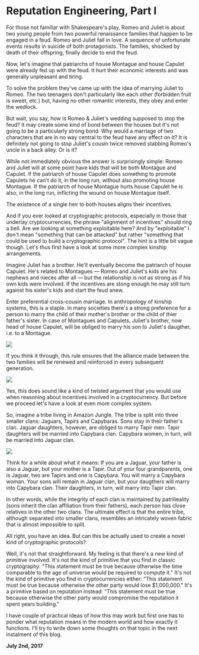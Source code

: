 # Reputation Engineering, Part I



For those not familiar with Shakespeare's play, Romeo and Juliet is about two young people from two powerful renaissance families that happen to be engaged in a feud. Romeo and Juliet fall in love. A sequence of unfortunate events results in suicide of both protagonists. The families, shocked by death of their offspring, finally decide to end the feud.

Now, let's imagine that patriarchs of house Montague and house Capulet were already fed up with the feud. It hurt their economic interests and was generally unpleasant and tiring.

To solve the problem they've came up with the idea of marrying Juliet to Romeo. The two teenagers don't particularly like each other (forbidden fruit is sweet, etc.) but, having no other romantic interests, they obey and enter the wedlock.

But wait, you say, how is Romeo & Juliet's wedding supposed to stop the feud? It may create some kind of bond between the houses but it's not going to be a particularly strong bond. Why would a marriage of two characters that are in no way central to the feud have any effect on it? It is definitely not going to stop Juliet's cousin twice removed stabbing Romeo's uncle in a back alley. Or is it?

While not immediately obvious the answer is surprisingly simple: Romeo and Juliet will at some point have kids that will be both Montague and Capulet. If the patriarch of house Capulet does something to promote Capulets he can't do it, in the long run, without also promoting house Montague. If the patriarch of house Montague hurts house Capulet he is also, in the long run, inflicting the wound on house Montague itself.

The existence of a single heir to both houses aligns their incentives.

And if you ever looked at cryptographic protocols, especially in those that underlay cryptocurrencies, the phrase "alignment of incentives" should ring a bell. Are we looking at something exploitable here? And by "exploitable" I don't mean "something that can be attacked" but rather "something that could be used to build a cryptographic protocol". The hint is a little bit vague though. Let's thus first have a look at some more complex kinship arrangements.

Imagine Juliet has a brother. He'll eventually become the patriarch of house Capulet. He's related to Montagues — Romeo and Juliet's kids are his nephews and nieces after all — but the relationship is not as strong as if his own kids were involved. If the incentives are stong enough he may still turn against his sister's kids and start the feud anew.

Enter preferential cross-cousin marriage. In anthropology of kinship systems, this is a staple. In many societies there's a strong preference for a person to marry the child of their mother's brother or the child of thier father's sister. In case of Montagues and Capulets, Juliet's brother, now head of house Capulet, will be obliged to marry his son to Juliet's daugther, i.e. to a Montague.

<img class="old" src="romeo2.png">

If you think it through, this rule ensures that the alliance made between the two families will be renewed and reinforced in every subsequent generation.

<img class="old" src="romeo3.png">

Yes, this does sound like a kind of twisted argument that you would use when reasoning about incentives involved in a cryptocurrency. But before we proceed let's have a look at even more complex system.

So, imagine a tribe living in Amazon Jungle. The tribe is split into three smaller clans: Jaguars, Tapirs and Capybaras. Sons stay in their father's clan. Jaguar daughters, however, are obliged to marry Tapir men. Tapir daughters will be married into Capybara clan. Capybara women, in turn, will be married into Jaguar clan.

<img class="old" src="romeo.png">

Think for a while about what it means: If you are a Jaguar, your father is also a Jaguar, but your mother is a Tapir. Out of your four grandparents, one is Jaguar, two are Tapirs and one is Capybara. You will marry a Capybara woman. Your sons will remain in Jaguar clan, but your daugthers will marry into Capybara clan. Their daughters, in turn, will marry into Tapir clan.

In other words, while the integrity of each clan is maintained by patrilieality (sons inherit the clan affiliation from their fathers), each person has close relatives in the other two clans. The ultimate effect is that the entire tribe, although separated into smaller clans, resembles an intricately woven fabric that is almost impossible to split.

All right, you have an idea. But can this be actually used to create a novel kind of cryptographic protocols?

Well, it's not that straightforward. My feeling is that there's a new kind of primitive involved. It's not the kind of primitive that you find in classic cryptography: "This statement must be true because otherwise the time comparable to the age of universe would be required to compute it." It's not the kind of primitive you find in cryptocurrencies either: "This statement must be true because otherwise the other party would lose $1,000,000." It's a primitive based on reputation instead: "This statement must be true because otherwise the other party would compromise the reputation it spent years building."

I have couple of practical ideas of how this may work but first one has to ponder what reputation means in the modern world and how exactly it functions. I'll try to write down some thoughts on that topic in the next instalment of this blog.

**July 2nd, 2017**

